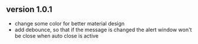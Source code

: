 ## version 1.0.1

* change some color for better material design
* add debounce, so that if the message is changed the alert window won't be close when auto close is active